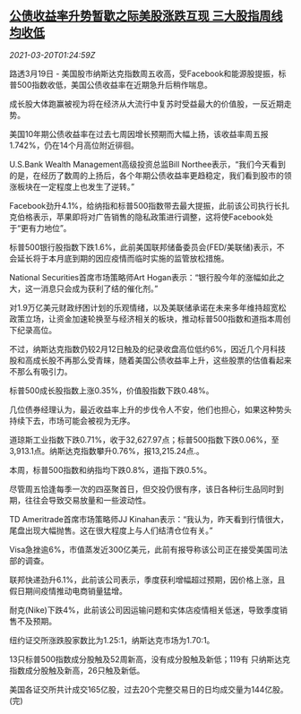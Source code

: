 <!--1616203863000-->
[公债收益率升势暂歇之际美股涨跌互现 三大股指周线均收低](https://cn.reuters.com/article/us-stock-market-0320-idCNKBS2BC01S)
------

<div><i>2021-03-20T01:24:59Z</i></div><p>路透3月19日 - 美国股市纳斯达克指数周五收高，受Facebook和能源股提振，标普500指数收低，美国公债收益率在近期急升后稍作喘息。</p><p>成长股大体跑赢被视为将在经济从大流行中复苏时受益最大的价值股，一反近期走势。</p><p>美国10年期公债收益率在过去七周因增长预期而大幅上扬，该收益率周五报1.742%，仍在14个月高位附近徘徊。</p><p>U.S.Bank Wealth Management高级投资总监Bill Northee表示，“我们今天看到的是，在经历了数周的上扬后，各个年期公债收益率更趋稳定，我们看到股市的领涨板块在一定程度上也发生了逆转。”</p><p>Facebook劲升4.1%，给纳指和标普500指数带去最大提振，此前该公司执行长扎克伯格表示，苹果即将对广告销售的隐私政策进行调整，这将使Facebook处于“更有力地位”。</p><p>标普500银行股指数下跌1.6%，此前美国联邦储备委员会(FED/美联储)表示，不会延长将于本月底到期的因应疫情而临时实施的监管放松措施。</p><p>National Securities首席市场策略师Art Hogan表示：“银行股今年的涨幅如此之大，这一消息只会成为获利了结的催化剂。”</p><p>对1.9万亿美元财政纾困计划的乐观情绪，以及美联储承诺在未来多年维持超宽松政策立场，让资金加速轮换至与经济相关的板块，推动标普500指数和道指本周创下纪录高位。</p><p>不过，纳斯达克指数仍较2月12日触及的纪录收盘高位低约6%，因近几个月科技股和高成长股不再那么受青睐，随着美国公债收益率上升，这些股票的估值看起来不那么有吸引力。</p><p>标普500成长股指数上涨0.35%，价值股指数下跌0.48%。</p><p>几位债券经理认为，最近收益率上升的步伐令人不安，他们也担心，如果这种势头持续下去，市场可能会被视为无序。</p><p>道琼斯工业指数下跌0.71%，收于32,627.97点；标普500指数下跌0.06%，至3,913.1点。纳斯达克指数攀升0.76%，报13,215.24点.。</p><p>本周，标普500指数和纳指均下跌0.8%，道指下跌0.5%。</p><p>尽管周五恰逢每季一次的四巫聚首日，但交投仍很有序，该日各种衍生品同时到期，往往会导致交易放量和一些波动性。</p><p>TD Ameritrade首席市场策略师JJ Kinahan表示：“我认为，昨天看到行情很大，尾盘出现大幅抛售。这在很大程度上与人们结清仓位有关。”</p><p>Visa急挫逾6%，市值蒸发近300亿美元，此前有报导称该公司正在接受美国司法部的调查。</p><p>联邦快递劲升6.1%，此前该公司表示，季度获利增幅超过预期，因价格上涨，且假日期间疫情推动电商销量猛增。</p><p>耐克(Nike)下跌4%，此前该公司因运输问题和实体店疫情相关低迷，导致季度销售不及预期。</p><p>纽约证交所涨跌股家数比为1.25:1，纳斯达克市场为1.70:1。</p><p>13只标普500指数成分股触及52周新高，没有成分股触及新低；119有 只纳斯达克指数成分股触及新高，26只触及新低。</p><p>美国各证交所共计成交165亿股，过去20个完整交易日的日均成交量为144亿股。(完)</p>
